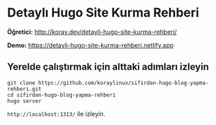 # Detaylı Hugo Site Kurma Rehberi

**Öğretici:** http://koray.dev/detayli-hugo-site-kurma-rehberi/

**Demo:** https://detayli-hugo-site-kurma-rehberi.netlify.app

## Yerelde çalıştırmak için alttaki adımları izleyin

`git clone https://github.com/koraylinux/sifirdan-hugo-blog-yapma-rehberi.git`  
`cd sifirdan-hugo-blog-yapma-rehberi`  
`hugo server`

`http://localhost:1313/` ile izleyin.